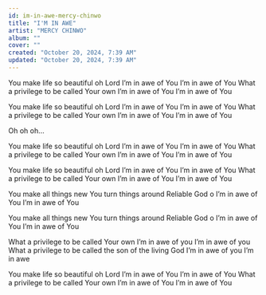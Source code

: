```yaml
---
id: im-in-awe-mercy-chinwo
title: "I'M IN AWE"
artist: "MERCY CHINWO"
album: ""
cover: ""
created: "October 20, 2024, 7:39 AM"
updated: "October 20, 2024, 7:39 AM"
---
```


You make life so beautiful oh Lord
I’m in awe of You
I’m in awe of You
What a privilege to be called Your own
I’m in awe of You
I’m in awe of You

You make life so beautiful oh Lord
I’m in awe of You
I’m in awe of You
What a privilege to be called Your own
I’m in awe of You
I’m in awe of You

Oh oh oh…

You make life so beautiful oh Lord
I’m in awe of You
I’m in awe of You
What a privilege to be called Your own
I’m in awe of You
I’m in awe of You

You make life so beautiful oh Lord
I’m in awe of You
I’m in awe of You
What a privilege to be called Your own
I’m in awe of You
I’m in awe of You

You make all things new
You turn things around
Reliable God o
I’m in awe of You
I’m in awe of You

You make all things new
You turn things around
Reliable God o
I’m in awe of You
I’m in awe of You

What a privilege to be called Your own
I’m in awe of you
I’m in awe of you
What a privilege to be called the son of the living God
I’m in awe of you
I’m in awe

You make life so beautiful oh Lord
I’m in awe of You
I’m in awe of You
What a privilege to be called Your own
I’m in awe of You
I’m in awe of You